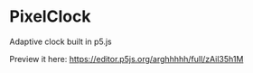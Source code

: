 # PixelClock
Adaptive clock built in p5.js

Preview it here: https://editor.p5js.org/arghhhhh/full/zAil35h1M
